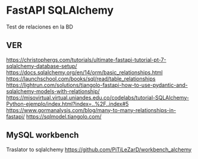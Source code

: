 # FastAPI SQLAlchemy

Test de relaciones en la BD

## VER 
https://christophergs.com/tutorials/ultimate-fastapi-tutorial-pt-7-sqlalchemy-database-setup/
https://docs.sqlalchemy.org/en/14/orm/basic_relationships.html
https://launchschool.com/books/sql/read/table_relationships
https://lightrun.com/solutions/tiangolo-fastapi-how-to-use-pydantic-and-sqlalchemy-models-with-relationship/
https://misovirtual.virtual.uniandes.edu.co/codelabs/tutorial-SQLAlchemy-Python-ejemplo/index.html?index=..%2F..index#5
https://www.gormanalysis.com/blog/many-to-many-relationships-in-fastapi/
https://sqlmodel.tiangolo.com/

## MySQL workbench
Traslator to sqlalchemy https://github.com/PiTiLeZarD/workbench_alchemy


